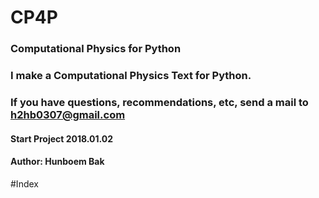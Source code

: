 # CP4P
### Computational Physics for Python

### I make a Computational Physics Text for Python.
### If you have questions, recommendations, etc, send a mail to h2hb0307@gmail.com

#### Start Project 2018.01.02 
#### Author: Hunboem Bak


#Index
